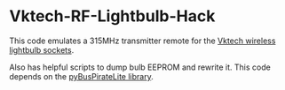 Vktech-RF-Lightbulb-Hack
========================

This code emulates a 315MHz transmitter remote for the [Vktech wireless lightbulb sockets](http://www.amazon.com/gp/product/B00F89ZJ5E/ref=as_li_tl?ie=UTF8&camp=1789&creative=390957&creativeASIN=B00F89ZJ5E&linkCode=as2&tag=recursiveserv-20&linkId=H5XTNC2LH7W4XUCC). 

Also has helpful scripts to dump bulb EEPROM and rewrite it. This code depends on the [pyBusPirateLite library](https://code.google.com/p/the-bus-pirate/downloads/detail?name=pyBusPirateLite-r597.zip).
